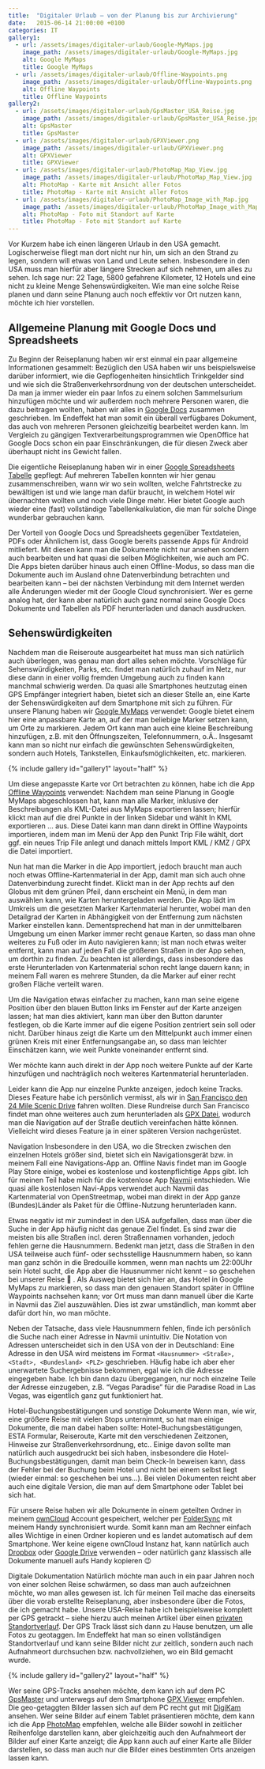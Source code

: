 ```yaml
---
title:  "Digitaler Urlaub – von der Planung bis zur Archivierung"
date:   2015-06-14 21:00:00 +0100
categories: IT
gallery1:
  - url: /assets/images/digitaler-urlaub/Google-MyMaps.jpg
    image_path: /assets/images/digitaler-urlaub/Google-MyMaps.jpg
    alt: Google MyMaps
    title: Google MyMaps
  - url: /assets/images/digitaler-urlaub/Offline-Waypoints.png
    image_path: /assets/images/digitaler-urlaub/Offline-Waypoints.png
    alt: Offline Waypoints
    title: Offline Waypoints
gallery2:
  - url: /assets/images/digitaler-urlaub/GpsMaster_USA_Reise.jpg
    image_path: /assets/images/digitaler-urlaub/GpsMaster_USA_Reise.jpg
    alt: GpsMaster
    title: GpsMaster
  - url: /assets/images/digitaler-urlaub/GPXViewer.png
    image_path: /assets/images/digitaler-urlaub/GPXViewer.png
    alt: GPXViewer
    title: GPXViewer
  - url: /assets/images/digitaler-urlaub/PhotoMap_Map_View.jpg
    image_path: /assets/images/digitaler-urlaub/PhotoMap_Map_View.jpg
    alt: PhotoMap - Karte mit Ansicht aller Fotos
    title: PhotoMap - Karte mit Ansicht aller Fotos
  - url: /assets/images/digitaler-urlaub/PhotoMap_Image_with_Map.jpg
    image_path: /assets/images/digitaler-urlaub/PhotoMap_Image_with_Map.jpg
    alt: PhotoMap - Foto mit Standort auf Karte
    title: PhotoMap - Foto mit Standort auf Karte
---
```


Vor Kurzem habe ich einen längeren Urlaub in den USA gemacht. Logischerweise fliegt man dort nicht nur hin, um sich an den Strand zu legen, sondern will etwas von Land und Leute sehen. Insbesondere in den USA muss man hierfür aber längere Strecken auf sich nehmen, um alles zu sehen. Ich sage nur: 22 Tage, 5800 gefahrene Kilometer, 12 Hotels und eine nicht zu kleine Menge Sehenswürdigkeiten. Wie man eine solche Reise planen und dann seine Planung auch noch effektiv vor Ort nutzen kann, möchte ich hier vorstellen.


## Allgemeine Planung mit Google Docs und Spreadsheets
Zu Beginn der Reiseplanung haben wir erst einmal ein paar allgemeine Informationen gesammelt: Bezüglich den USA haben wir uns beispielsweise darüber informiert, wie die Gepflogenheiten hinsichtlich Trinkgelder sind und wie sich die Straßenverkehrsordnung von der deutschen unterscheidet. Da man ja immer wieder ein paar Infos zu einem solchen Sammelsurium hinzufügen möchte und wir außerdem noch mehrere Personen waren, die dazu beitragen wollten, haben wir alles in [Google Docs](https://docs.google.com/) zusammen geschrieben. Im Endeffekt hat man somit ein überall verfügbares Dokument, das auch von mehreren Personen gleichzeitig bearbeitet werden kann. Im Vergleich zu gängigen Textverarbeitungsprogrammen wie OpenOffice hat Google Docs schon ein paar Einschränkungen, die für diesen Zweck aber überhaupt nicht ins Gewicht fallen.

Die eigentliche Reiseplanung haben wir in einer [Google Spreadsheets Tabelle](https://docs.google.com/spreadsheets) gepflegt: Auf mehreren Tabellen konnten wir hier genau zusammenschreiben, wann wir wo sein wollten, welche Fahrtstrecke zu bewältigen ist und wie lange man dafür braucht, in welchem Hotel wir übernachten wollten und noch viele Dinge mehr. Hier bietet Google auch wieder eine (fast) vollständige Tabellenkalkulation, die man für solche Dinge wunderbar gebrauchen kann.

Der Vorteil von Google Docs und Spreadsheets gegenüber Textdateien, PDFs oder Ähnlichem ist, dass Google bereits passende Apps für Android mitliefert. Mit diesen kann man die Dokumente nicht nur ansehen sondern auch bearbeiten und hat quasi die selben Möglichkeiten, wie auch am PC. Die Apps bieten darüber hinaus auch einen Offline-Modus, so dass man die Dokumente auch im Ausland ohne Datenverbindung betrachten und bearbeiten kann – bei der nächsten Verbindung mit dem Internet werden alle Änderungen wieder mit der Google Cloud synchronisiert. Wer es gerne analog hat, der kann aber natürlich auch ganz normal seine Google Docs Dokumente und Tabellen als PDF herunterladen und danach ausdrucken.

## Sehenswürdigkeiten
Nachdem man die Reiseroute ausgearbeitet hat muss man sich natürlich auch überlegen, was genau man dort alles sehen möchte. Vorschläge für Sehenswürdigkeiten, Parks, etc. findet man natürlich zuhauf im Netz, nur diese dann in einer vollig fremden Umgebung auch zu finden kann manchmal schwierig werden. Da quasi alle Smartphones heutzutag einen GPS Empfänger integriert haben, bietet sich an dieser Stelle an, eine Karte der Sehenswürdigkeiten auf dem Smartphone mit sich zu führen. Für unsere Planung haben wir [Google MyMaps](https://www.google.com/mymaps) verwendet: Google bietet einem hier eine anpassbare Karte an, auf der man beliebige Marker setzen kann, um Orte zu markieren. Jedem Ort kann man auch eine kleine Beschreibung hinzufügen, z.B. mit den Öffnungszeiten, Telefonnummern, o.Ä.. Insgesamt kann man so nicht nur einfach die gewünschten Sehenswürdigkeiten, sondern auch Hotels, Tankstellen, Einkaufsmöglichkeiten, etc. markieren.

{% include gallery id="gallery1" layout="half" %}

Um diese angepasste Karte vor Ort betrachten zu können, habe ich die App [Offline Waypoints](https://play.google.com/store/apps/details?id=com.rjs3software.OfflineWaypoints.Free) verwendet: Nachdem man seine Planung in Google MyMaps abgeschlossen hat, kann man alle Marker, inklusive der Beschreibungen als KML-Datei aus MyMaps exportieren lassen; hierfür klickt man auf die drei Punkte in der linken Sidebar und wählt In KML exportieren … aus. Diese Datei kann man dann direkt in Offline Waypoints importieren, indem man im Menü der App den Punkt Trip File wählt, dort ggf. ein neues Trip File anlegt und danach mittels Import KML / KMZ / GPX die Datei importiert.

Nun hat man die Marker in die App importiert, jedoch braucht man auch noch etwas Offline-Kartenmaterial in der App, damit man sich auch ohne Datenverbindung zurecht findet. Klickt man in der App rechts auf den Globus mit dem grünen Pfeil, dann erscheint ein Menü, in dem man auswählen kann, wie Karten heruntergeladen werden. Die App lädt im Umkreis um die gesetzten Marker Kartenmaterial herunter, wobei man den Detailgrad der Karten in Abhängigkeit von der Entfernung zum nächsten Marker einstellen kann. Dementsprechend hat man in der unmittelbaren Umgebung um einen Marker immer recht genaue Karten, so dass man ohne weiteres zu Fuß oder im Auto navigieren kann; ist man noch etwas weiter entfernt, kann man auf jeden Fall die größeren Straßen in der App sehen, um dorthin zu finden. Zu beachten ist allerdings, dass insbesondere das erste Herunterladen von Kartenmaterial schon recht lange dauern kann; in meinem Fall waren es mehrere Stunden, da die Marker auf einer recht großen Fläche verteilt waren.

Um die Navigation etwas einfacher zu machen, kann man seine eigene Position über den blauen Button links im Fenster auf der Karte anzeigen lassen; hat man dies aktiviert, kann man über den Button darunter festlegen, ob die Karte immer auf die eigene Position zentriert sein soll oder nicht. Darüber hinaus zeigt die Karte um den Mittelpunkt auch immer einen grünen Kreis mit einer Entfernungsangabe an, so dass man leichter Einschätzen kann, wie weit Punkte voneinander entfernt sind.

Wer möchte kann auch direkt in der App noch weitere Punkte auf der Karte hinzufügen und nachträglich noch weiteres Kartenmaterial herunterladen.

Leider kann die App nur einzelne Punkte anzeigen, jedoch keine Tracks. Dieses Feature habe ich persönlich vermisst, als wir in [San Francisco den 24 Mile Scenic Drive](https://en.wikipedia.org/?title=49-Mile_Scenic_Drive) fahren wollten. Diese Rundreise durch San Francisco findet man ohne weiteres auch zum herunterladen als [GPX Datei](http://www.gpsies.com/map.do?fileId=lfkxpriurrixuocn), wodurch man die Navigation auf der Straße deutlich vereinfachen hätte können. Vielleicht wird dieses Feature ja in einer späteren Version nachgerüstet.

Navigation
Insbesondere in den USA, wo die Strecken zwischen den einzelnen Hotels größer sind, bietet sich ein Navigationsgerät bzw. in meinem Fall eine Navigations-App an. Offline Navis findet man im Google Play Store einige, wobei es kostenlose und kostenpflichtige Apps gibt. Ich für meinen Teil habe mich für die kostenlose App [Navmii](https://play.google.com/store/apps/details?id=com.navfree.android.OSM.ALL) entschieden. Wie quasi alle kostenlosen Navi-Apps verwendet auch Navmii das Kartenmaterial von OpenStreetmap, wobei man direkt in der App ganze (Bundes)Länder als Paket für die Offline-Nutzung herunterladen kann.

Etwas negativ ist mir zumindest in den USA aufgefallen, dass man über die Suche in der App häufig nicht das genaue Ziel findet. Es sind zwar die meisten bis alle Straßen incl. deren Straßennamen vorhanden, jedoch fehlen gerne die Hausnummern. Bedenkt man jetzt, dass die Straßen in den USA teilweise auch fünf- oder sechsstellige Hausnummern haben, so kann man ganz schön in die Bredouille kommen, wenn man nachts um 22:00Uhr sein Hotel sucht, die App aber die Hausnummer nicht kennt – so geschehen bei unserer Reise 🙁 . Als Ausweg bietet sich hier an, das Hotel in Google MyMaps zu markieren, so dass man den genauen Standort später in Offline Waypoints nachsehen kann; vor Ort muss man dann manuell über die Karte in Navmii das Ziel auszuwählen. Dies ist zwar umständlich, man kommt aber dafür dort hin, wo man möchte.

Neben der Tatsache, dass viele Hausnummern fehlen, finde ich persönlich die Suche nach einer Adresse in Navmii unintuitiv. Die Notation von Adressen unterscheidet sich in den USA von der in Deutschland: Eine Adresse in den USA wird meistens im Format `<Hausnummer> <Straße>, <Stadt>, <Bundesland> <PLZ>` geschrieben. Häufig habe ich aber eher unerwartete Suchergebnisse bekommen, egal wie ich die Adresse eingegeben habe. Ich bin dann dazu übergegangen, nur noch einzelne Teile der Adresse einzugeben, z.B. “Vegas Paradise” für die Paradise Road in Las Vegas, was eigentlich ganz gut funktioniert hat.

Hotel-Buchungsbestätigungen und sonstige Dokumente
Wenn man, wie wir, eine größere Reise mit vielen Stops unternimmt, so hat man einige Dokumente, die man dabei haben sollte: Hotel-Buchungsbestätigungen, ESTA Formular, Reiseroute, Karte mit den verschiedenen Zeitzonen, Hinweise zur Straßenverkehrsordnung, etc.. Einige davon sollte man natürlich auch ausgedruckt bei sich haben, insbesondere die Hotel-Buchungsbestätigungen, damit man beim Check-In beweisen kann, dass der Fehler bei der Buchung beim Hotel und nicht bei einem selbst liegt (wieder einmal: so geschehen bei uns…). Bei vielen Dokumenten reicht aber auch eine digitale Version, die man auf dem Smartphone oder Tablet bei sich hat.

Für unsere Reise haben wir alle Dokumente in einem geteilten Ordner in meinem [ownCloud](https://owncloud.org/) Account gespeichert, welcher per [FolderSync](https://play.google.com/store/apps/details?id=dk.tacit.android.foldersync.lite) mit meinem Handy synchronisiert wurde. Somit kann man am Rechner einfach alles Wichtige in einen Ordner kopieren und es landet automatisch auf dem Smartphone. Wer keine eigene ownCloud Instanz hat, kann natürlich auch [Dropbox](https://www.dropbox.com/) oder [Google Drive](http://drive.google.com/) verwenden – oder natürlich ganz klassisch alle Dokumente manuell aufs Handy kopieren 😉

Digitale Dokumentation
Natürlich möchte man auch in ein paar Jahren noch von einer solchen Reise schwärmen, so dass man auch aufzeichnen möchte, wo man alles gewesen ist. Ich für meinen Teil mache das einerseits über die vorab erstellte Reiseplanung, aber insbesondere über die Fotos, die ich gemacht habe. Unsere USA-Reise habe ich beispielsweise komplett per GPS getrackt – siehe hierzu auch meinen Artikel über einen [privaten Standortverlauf](https://bit-insomnia.de/2015/03/27/privater-standortverlauf-ohne-google-facebook-co/). Der GPS Track lässt sich dann zu Hause benutzen, um alle Fotos zu geotaggen. Im Endeffekt hat man so einen vollständigen Standortverlauf und kann seine Bilder nicht zur zeitlich, sondern auch nach Aufnahmeort durchsuchen bzw. nachvollziehen, wo ein Bild gemacht wurde.

{% include gallery id="gallery2" layout="half" %}

Wer seine GPS-Tracks ansehen möchte, dem kann ich auf dem PC [GpsMaster](http://wiki.openstreetmap.org/wiki/GpsMaster) und unterwegs auf dem Smartphone [GPX Viewer](https://play.google.com/store/apps/details?id=com.vecturagames.android.app.gpxviewer) empfehlen. Die geo-getaggten Bilder lassen sich auf dem PC recht gut mit [DigiKam](https://bit-insomnia.de/2015/03/27/fotos-anhand-des-eigenen-standortverlaufs-geotaggen/) ansehen. Wer seine Bilder auf einem Tablet präsentieren möchte, dem kann ich die App [PhotoMap](https://play.google.com/store/apps/details?id=eu.bischofs.photomap) empfehlen, welche alle Bilder sowohl in zeitlicher Reihenfolge darstellen kann, aber gleichzeitig auch den Aufnahmeort der Bilder auf einer Karte anzeigt; die App kann auch auf einer Karte alle Bilder darstellen, so dass man auch nur die Bilder eines bestimmten Orts anzeigen lassen kann.